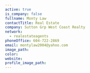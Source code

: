```yaml
---
active: true
is_company: false
fullname: Monty Law
contactTitle: Real Estate
company: Sutton Grp West Coast Realty
network:
  - realestateagents
phoneOffice: 604-722-2869
email: montylaw2004@yahoo.com
image_path:
color:
website:
profile_image_path:
---
```



